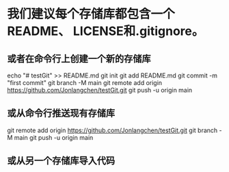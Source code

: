 # 我们建议每个存储库都包含一个 README、 LICENSE和.gitignore。

## 或者在命令行上创建一个新的存储库
echo "# testGit" >> README.md
git init
git add README.md
git commit -m "first commit"
git branch -M main
git remote add origin https://github.com/Jonlangchen/testGit.git
git push -u origin main

## 或从命令行推送现有存储库
git remote add origin https://github.com/Jonlangchen/testGit.git
git branch -M main
git push -u origin main

## 或从另一个存储库导入代码